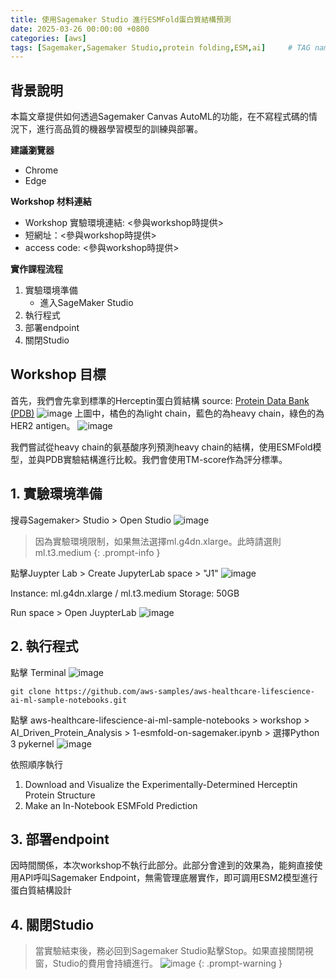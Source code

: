 ```yaml
---
title: 使用Sagemaker Studio 進行ESMFold蛋白質結構預測
date: 2025-03-26 00:00:00 +0800
categories: [aws]
tags: [Sagemaker,Sagemaker Studio,protein folding,ESM,ai]     # TAG names should always be lowercase
---
```


## 背景說明
本篇文章提供如何透過Sagemaker Canvas AutoML的功能，在不寫程式碼的情況下，進行高品質的機器學習模型的訓練與部署。

**建議瀏覽器**
- Chrome
- Edge

**Workshop 材料連結**
- Workshop 實驗環境連結: <參與workshop時提供>
- 短網址：<參與workshop時提供>
- access code: <參與workshop時提供>

**實作課程流程**
1. 實驗環境準備
    * 進入SageMaker Studio
2. 執行程式
3. 部署endpoint
4. 關閉Studio



## Workshop 目標 ##
首先，我們會先拿到標準的Herceptin蛋白質結構 source: [Protein Data Bank (PDB)](https://www.rcsb.org/)
![image](/assets/img/SagemakerStudioESM/protein-1.png)
上圖中，橘色的為light chain，藍色的為heavy chain，綠色的為HER2 antigen。
![image](/assets/img/SagemakerStudioESM/protein-2.png)

我們嘗試從heavy chain的氨基酸序列預測heavy chain的結構，使用ESMFold模型，並與PDB實驗結構進行比較。我們會使用TM-score作為評分標準。

## 1. 實驗環境準備
搜尋Sagemaker> Studio > Open Studio
![image](/assets/img/SagemakerStudioShare/access-1.png)


>因為實驗環境限制，如果無法選擇ml.g4dn.xlarge。此時請選則ml.t3.medium
{: .prompt-info }

點擊Juypter Lab > Create JupyterLab space > "J1"
![image](/assets/img/SagemakerStudioShare/access-2.png)

Instance: ml.g4dn.xlarge / ml.t3.medium
Storage: 50GB

Run space > Open JuypterLab
![image](/assets/img/SagemakerStudioShare/access-3.png)



## 2. 執行程式
點擊 Terminal
![image](/assets/img/SagemakerStudioESM/studio-1.png)

```
git clone https://github.com/aws-samples/aws-healthcare-lifescience-ai-ml-sample-notebooks.git
```

點擊 aws-healthcare-lifescience-ai-ml-sample-notebooks > workshop > AI_Driven_Protein_Analysis > 1-esmfold-on-sagemaker.ipynb > 選擇Python 3 pykernel
![image](/assets/img/SagemakerStudioESM/studio-2.png)


依照順序執行
1. Download and Visualize the Experimentally-Determined Herceptin Protein Structure
2. Make an In-Notebook ESMFold Prediction

## 3. 部署endpoint
因時間關係，本次workshop不執行此部分。此部分會達到的效果為，能夠直接使用API呼叫Sagemaker Endpoint，無需管理底層實作，即可調用ESM2模型進行蛋白質結構設計


## 4. 關閉Studio

>當實驗結束後，務必回到Sagemaker Studio點擊Stop。如果直接關閉視窗，Studio的費用會持續進行。
>![image](/assets/img/SagemakerStudioShare/logout.png)
{: .prompt-warning }
